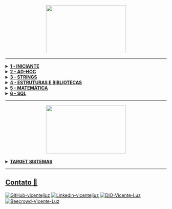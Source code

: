 <p align="center">
    <a href="https://www.beecrowd.com.br">
        <img  width="250"  height="150"  src="./Ícones/logo-beecrowd.png">
</p>
<hr>
<details>
    <summary><strong> 1 - INICIANTE </strong></summary>
    <br />
    <table>
        <tr>
            <th colspan="7"><strong>INICIANTE</strong></th>
        </tr>
        <tr>
            <td align="center"><strong>NÚMERO DO PROBLEMA</strong></td>
            <td align="center"><strong>PROBLEMA</strong></td>
            <td align="center"><img src="./Ícones/icons8-java-40.png" width="40" height="40"></td>
            <td align="center"><img src="./Ícones/icons8-c-programming-40.png" width="40" height="40"></td>
            <td align="center"><img src="./Ícones/icons8-c++-40.png" width="40" height="40"></td>
            <td align="center"><img src="./Ícones/icons8-python-40.png" width="40" height="40"></td>
        </tr>
        <tr>
            <td align="center">1000</td>
            <td align="center">Hello World!</td>
            <td align="center">  
                <a href="./Beecrowd/1000 Hello World/Main.java">
                    <img src="./Ícones/icons8-checked-checkbox-30.png"></img>
                </a>
            </td>
            <td align="center">  
                <a href="./Beecrowd/1000 Hello World/main.c">
                    <img src="./Ícones/icons8-checked-checkbox-30.png"></img>
                </a>
            </td>
            <td align="center">  
                <a href="./Beecrowd/1000 Hello World/main.cpp">
                    <img src="./Ícones/icons8-checked-checkbox-30.png"></img>
                </a>
            </td>
            <td align="center">  
                <a href="./Beecrowd/1000 Hello World/main.py">
                    <img src="./Ícones/icons8-checked-checkbox-30.png"></img>
                </a>
            </td>
        </tr>
        <tr>
            <td align="center">1001</td>
                <td align="center">Extremamente Básico</td>
                <td align="center">  
                    <a href="./Beecrowd/1001 Extremamente Básico/Main.java">
                        <img src="./Ícones/icons8-checked-checkbox-30.png"></img>
                    </a>
            </td>
            <td align="center">  
                <a href="./Beecrowd/1001 Extremamente Básico/main.c">
                    <img src="./Ícones/icons8-checked-checkbox-30.png"></img>
                </a>
            </td>
            <td align="center">  
                <a href="./Beecrowd/1001 Extremamente Básico/main.cpp">
                    <img src="./Ícones/icons8-checked-checkbox-30.png"></img>
                </a>
            </td>
            <td align="center">  
                <a href="./Beecrowd/1001 Extremamente Básico/main.py">
                    <img src="./Ícones/icons8-checked-checkbox-30.png"></img>
                </a>
            </td>
        </tr>
        <tr>
            <td align="center">1002</td>
                <td align="center">Área do Círculo</td>
                <td align="center">  
                    <a href="./Beecrowd/1002 Área do Círculo/Main.java">
                        <img src="./Ícones/icons8-checked-checkbox-30.png"></img>
                    </a>
            </td>
            <td align="center">  
                <a href="./Beecrowd/1002 Área do Círculo/main.c">
                    <img src="./Ícones/icons8-checked-checkbox-30.png"></img>
                </a>
            </td>
            <td align="center">  
                <a href="./Beecrowd/1002 Área do Círculo/main.cpp">
                    <img src="./Ícones/icons8-checked-checkbox-30.png"></img>
                </a>
            </td>
            <td align="center">  
                <a href="./Beecrowd/1002 Área do Círculo/main.py">
                    <img src="./Ícones/icons8-checked-checkbox-30.png"></img>
                </a>
            </td>
        </tr>
        <tr>
            <td align="center">1003</td>
                <td align="center">Soma Simples</td>
                <td align="center">  
                    <a href="./Beecrowd/1003 Soma Simples/Main.java">
                        <img src="./Ícones/icons8-checked-checkbox-30.png"></img>
                    </a>
            </td>
            <td align="center">  
                <a href="./Beecrowd/1003 Soma Simples/main.c">
                    <img src="./Ícones/icons8-checked-checkbox-30.png"></img>
                </a>
            </td>
            <td align="center">  
                <a href="./Beecrowd/1003 Soma Simples/main.cpp">
                    <img src="./Ícones/icons8-checked-checkbox-30.png"></img>
                </a>
            </td>
            <td align="center">  
                <a href="./Beecrowd/1003 Soma Simples/main.py">
                    <img src="./Ícones/icons8-checked-checkbox-30.png"></img>
                </a>
            </td>
        </tr>
        <tr>
            <td align="center">1004</td>
                <td align="center">Produto Simples</td>
                <td align="center">  
                    <a href="./Beecrowd/1004 Produto Simples/Main.java">
                        <img src="./Ícones/icons8-checked-checkbox-30.png"></img>
                    </a>
            </td>
            <td align="center">  
                <a href="./Beecrowd/1004 Produto Simples/main.c">
                    <img src="./Ícones/icons8-checked-checkbox-30.png"></img>
                </a>
            </td>
            <td align="center">  
                <a href="./Beecrowd/1004 Produto Simples/main.cpp">
                    <img src="./Ícones/icons8-checked-checkbox-30.png"></img>
                </a>
            </td>
            <td align="center">  
                <a href="./Beecrowd/1004 Produto Simples/main.py">
                    <img src="./Ícones/icons8-checked-checkbox-30.png"></img>
                </a>
            </td>
        </tr>
        <tr>
            <td align="center">1005</td>
                <td align="center">Média 1</td>
                <td align="center">  
                    <a href="./Beecrowd/1005 Média 1/Main.java">
                        <img src="./Ícones/icons8-checked-checkbox-30.png"></img>
                    </a>
            </td>
            <td align="center">  
                <a href="./Beecrowd/1005 Média 1/main.c">
                    <img src="./Ícones/icons8-checked-checkbox-30.png"></img>
                </a>
            </td>
            <td align="center">  
                <a href="./Beecrowd/1005 Média 1/main.cpp">
                    <img src="./Ícones/icons8-checked-checkbox-30.png"></img>
                </a>
            </td>
            <td align="center">  
                <a href="./Beecrowd/1005 Média 1/main.py">
                    <img src="./Ícones/icons8-checked-checkbox-30.png"></img>
                </a>
            </td>
        </tr>
        <tr>
            <td align="center">1006</td>
                <td align="center">Média 2</td>
                <td align="center">  
                    <a href="./Beecrowd/1006 Média 2/Main.java">
                        <img src="./Ícones/icons8-checked-checkbox-30.png"></img>
                    </a>
            </td>
            <td align="center">  
                <a href="./Beecrowd/1006 Média 2/main.c">
                    <img src="./Ícones/icons8-checked-checkbox-30.png"></img>
                </a>
            </td>
            <td align="center">  
                <a href="./Beecrowd/1006 Média 2/main.cpp">
                    <img src="./Ícones/icons8-checked-checkbox-30.png"></img>
                </a>
            </td>
            <td align="center">  
                <a href="./Beecrowd/1006 Média 2/main.py">
                    <img src="./Ícones/icons8-checked-checkbox-30.png"></img>
                </a>
            </td>
        </tr>
        <tr>
            <td align="center">1007</td>
                <td align="center">Diferença</td>
                <td align="center">  
                    <a href="./Beecrowd/1007 Diferença/Main.java">
                        <img src="./Ícones/icons8-checked-checkbox-30.png"></img>
                    </a>
            </td>
            <td align="center">  
                <a href="./Beecrowd/1007 Diferença/main.c">
                    <img src="./Ícones/icons8-checked-checkbox-30.png"></img>
                </a>
            </td>
            <td align="center">  
                <a href="./Beecrowd/1007 Diferença/main.cpp">
                    <img src="./Ícones/icons8-checked-checkbox-30.png"></img>
                </a>
            </td>
            <td align="center">  
                <a href="./Beecrowd/1007 Diferença/main.py">
                    <img src="./Ícones/icons8-checked-checkbox-30.png"></img>
                </a>
            </td>
        </tr>
        <tr>
            <td align="center">1008</td>
                <td align="center">Salário</td>
                <td align="center">  
                    <a href="./Beecrowd/1008 Salário/Main.java">
                        <img src="./Ícones/icons8-checked-checkbox-30.png"></img>
                    </a>
            </td>
            <td align="center">  
                <a href="./Beecrowd/1008 Salário/main.c">
                    <img src="./Ícones/icons8-checked-checkbox-30.png"></img>
                </a>
            </td>
            <td align="center">  
                <a href="./Beecrowd/1008 Salário/main.cpp">
                    <img src="./Ícones/icons8-checked-checkbox-30.png"></img>
                </a>
            </td>
            <td align="center">  
                <a href="./Beecrowd/1008 Salário/main.py">
                    <img src="./Ícones/icons8-checked-checkbox-30.png"></img>
                </a>
            </td>
        </tr>
        <tr>
            <td align="center">1009</td>
                <td align="center">Salário com Bônus</td>
                <td align="center">  
                    <a href="./Beecrowd/1009 Salário com Bônus/Main.java">
                        <img src="./Ícones/icons8-checked-checkbox-30.png"></img>
                    </a>
            </td>
            <td align="center">  
                <a href="./Beecrowd/1009 Salário com Bônus/main.c">
                    <img src="./Ícones/icons8-checked-checkbox-30.png"></img>
                </a>
            </td>
            <td align="center">  
                <a href="./Beecrowd/1009 Salário com Bônus/main.cpp">
                    <img src="./Ícones/icons8-checked-checkbox-30.png"></img>
                </a>
            </td>
            <td align="center">  
                <a href="./Beecrowd/1009 Salário com Bônus/main.py">
                    <img src="./Ícones/icons8-checked-checkbox-30.png"></img>
                </a>
            </td>
        </tr>
        <tr>
            <td align="center">1010</td>
                <td align="center">Cálculo Simples</td>
                <td align="center">  
                    <a href="./Beecrowd/1010 Cálculo Simples/Main.java">
                        <img src="./Ícones/icons8-checked-checkbox-30.png"></img>
                    </a>
            </td>
            <td align="center">  
                <a href="./Beecrowd/1010 Cálculo Simples/main.c">
                    <img src="./Ícones/icons8-checked-checkbox-30.png"></img>
                </a>
            </td>
            <td align="center">  
                <a href="./Beecrowd/1010 Cálculo Simples/main.cpp">
                    <img src="./Ícones/icons8-checked-checkbox-30.png"></img>
                </a>
            </td>
            <td align="center">  
                <a href="./Beecrowd/1010 Cálculo Simples/main.py">
                    <img src="./Ícones/icons8-checked-checkbox-30.png"></img>
                </a>
            </td>
        </tr>
        <tr>
            <td align="center">1011</td>
                <td align="center">Esfera</td>
                <td align="center">  
                    <a href="./Beecrowd/1011 Esfera/Main.java">
                        <img src="./Ícones/icons8-checked-checkbox-30.png"></img>
                    </a>
            </td>
            <td align="center">  
                <a href="./Beecrowd/1011 Esfera/main.c">
                    <img src="./Ícones/icons8-checked-checkbox-30.png"></img>
                </a>
            </td>
            <td align="center">  
                <a href="./Beecrowd/1011 Esfera/main.cpp">
                    <img src="./Ícones/icons8-checked-checkbox-30.png"></img>
                </a>
            </td>
            <td align="center">  
                <a href="./Beecrowd/1011 Esfera/main.py">
                    <img src="./Ícones/icons8-checked-checkbox-30.png"></img>
                </a>
            </td>
        </tr>
        <tr>
            <td align="center">1012</td>
                <td align="center">Área</td>
                <td align="center">  
                    <a href="./Beecrowd/1012 Área/Main.java">
                        <img src="./Ícones/icons8-checked-checkbox-30.png"></img>
                    </a>
            </td>
            <td align="center">  
                <a href="./Beecrowd/1012 Área/main.c">
                    <img src="./Ícones/icons8-checked-checkbox-30.png"></img>
                </a>
            </td>
            <td align="center">  
                <a href="./Beecrowd/1012 Área/main.cpp">
                    <img src="./Ícones/icons8-checked-checkbox-30.png"></img>
                </a>
            </td>
            <td align="center">  
                <a href="./Beecrowd/1012 Área/main.py">
                    <img src="./Ícones/icons8-checked-checkbox-30.png"></img>
                </a>
            </td>
        </tr>
    </table>
</details>
<details>
    <summary><strong> 2 - AD-HOC </strong></summary>
    <br />
    <table>
        <tr>
            <th colspan="7"><strong>AD-HOC</strong></th>
        </tr>
        <tr>
            <td align="center"><strong>NÚMERO DO PROBLEMA</strong></td>
            <td align="center"><strong>PROBLEMA</strong></td>
            <td align="center"><img src="./Ícones/icons8-java-40.png" width="40" height="40"></td>
            <td align="center"><img src="./Ícones/icons8-c-programming-40.png" width="40" height="40"></td>
            <td align="center"><img src="./Ícones/icons8-c++-40.png" width="40" height="40"></td>
            <td align="center"><img src="./Ícones/icons8-python-40.png" width="40" height="40"></td>
        </tr>
        <tr>
            <td align="center">1026</td>
                <td align="center">Carrega ou não Carrega?</td>
                <td align="center">  
                    <a href="./Beecrowd/1026 Carrega ou não Carrega/Main.java">
                        <img src="./Ícones/icons8-checked-checkbox-30.png"></img>
                    </a>
            </td>
            <td align="center">  
                <a href="./Beecrowd/1026 Carrega ou não Carrega/main.c">
                    <img src="./Ícones/icons8-checked-checkbox-30.png"></img>
                </a>
            </td>
            <td align="center">  
                <a href="./Beecrowd/1026 Carrega ou não Carrega/main.cpp">
                    <img src="./Ícones/icons8-checked-checkbox-30.png"></img>
                </a>
            </td>
            <td align="center">  
                <a href="./Beecrowd/1026 Carrega ou não Carrega/main.py">
                    <img src="./Ícones/icons8-checked-checkbox-30.png"></img>
                </a>
            </td>
        </tr>
    </table>
</details>
<details>
    <summary><strong> 3 - STRINGS </strong></summary>
    <br />
    <table>
        <tr>
            <th colspan="7"><strong>STRINGS</strong></th>
        </tr>
        <tr>
            <td align="center"><strong>NÚMERO DO PROBLEMA</strong></td>
            <td align="center"><strong>PROBLEMA</strong></td>
            <td align="center"><img src="./Ícones/icons8-java-40.png" width="40" height="40"></td>
            <td align="center"><img src="./Ícones/icons8-c-programming-40.png" width="40" height="40"></td>
            <td align="center"><img src="./Ícones/icons8-c++-40.png" width="40" height="40"></td>
            <td align="center"><img src="./Ícones/icons8-python-40.png" width="40" height="40"></td>
        </tr>
        <tr>
            <td align="center">1024</td>
                <td align="center">Criptografia</td>
                <td align="center">  
                    <a href="#">
                        <img src="./Ícones/icons8-indeterminate-checkbox-30.png"></img>
                    </a>
            </td>
            <td align="center">
                <a href="./Beecrowd/1024 Criptografia/main.c">
                    <img src="./Ícones/icons8-checked-checkbox-30.png"></img>
                </a>
            </td>
            <td align="center">
                <a href="./Beecrowd/1024 Criptografia/main.cpp">
                    <img src="./Ícones/icons8-checked-checkbox-30.png"></img>
                </a>
            </td>
            <td align="center">
                <a href="./Beecrowd/1024 Criptografia/main.py">
                    <img src="./Ícones/icons8-checked-checkbox-30.png"></img>
                </a>
            </td>
        </tr>
        <tr>
            <td align="center">1168</td>
                <td align="center">LED</td>
                <td align="center">  
                    <a href="./Beecrowd/1168 LED/Main.java">
                        <img src="./Ícones/icons8-checked-checkbox-30.png"></img>
                    </a>
            </td>
            <td align="center">
                <a href="./Beecrowd/1168 LED/main.c">
                    <img src="./Ícones/icons8-checked-checkbox-30.png"></img>
                </a>
            </td>
            <td align="center">
                <a href="./Beecrowd/1168 LED/main.cpp">
                    <img src="./Ícones/icons8-checked-checkbox-30.png"></img>
                </a>
            </td>
            <td align="center">
                <a href="./Beecrowd/1168 LED/main.py">
                    <img src="./Ícones/icons8-checked-checkbox-30.png"></img>
                </a>
            </td>
        </tr>
        <tr>
            <td align="center">1234</td>
                <td align="center">Sentença Dançante</td>
                <td align="center">  
                    <a href="#">
                        <img src="./Ícones/icons8-indeterminate-checkbox-30.png"></img>
                    </a>
            </td>
            <td align="center">
                <a href="./Beecrowd/1234 Sentença Dançante/main.c">
                    <img src="./Ícones/icons8-checked-checkbox-30.png"></img>
                </a>
            </td>
            <td align="center">
                <a href="./Beecrowd/1234 Sentença Dançante/main.cpp">
                    <img src="./Ícones/icons8-checked-checkbox-30.png"></img>
                </a>
            </td>
            <td align="center">
                <a href="./Beecrowd/1234 Sentença Dançante/main.py">
                    <img src="./Ícones/icons8-checked-checkbox-30.png"></img>
                </a>
            </td>
        </tr>
        <tr>
            <td align="center">1235</td>
                <td align="center">De Dentro para Fora</td>
                <td align="center">  
                    <a href="#">
                        <img src="./Ícones/icons8-indeterminate-checkbox-30.png"></img>
                    </a>
            </td>
            <td align="center">
                <a href="./Beecrowd/1235 De Dentro para Fora/main.c">
                    <img src="./Ícones/icons8-checked-checkbox-30.png"></img>
                </a>
            </td>
            <td align="center">
                <a href="./Beecrowd/1235 De Dentro para Fora/main.cpp">
                    <img src="./Ícones/icons8-checked-checkbox-30.png"></img>
                </a>
            </td>
            <td align="center">
                <a href="./Beecrowd/1235 De Dentro para Fora/main.py">
                    <img src="./Ícones/icons8-checked-checkbox-30.png"></img>
                </a>
            </td>
        </tr>
        <tr>
            <td align="center">1238</td>
                <td align="center">Combinador</td>
                <td align="center">  
                    <a href="#">
                        <img src="./Ícones/icons8-indeterminate-checkbox-30.png"></img>
                    </a>
            </td>
            <td align="center">
                <a href="./Beecrowd/1238 Combinador/main.c">
                    <img src="./Ícones/icons8-checked-checkbox-30.png"></img>
                </a>
            </td>
            <td align="center">
                <a href="./Beecrowd/1238 Combinador/main.cpp">
                    <img src="./Ícones/icons8-checked-checkbox-30.png"></img>
                </a>
            </td>
            <td align="center">
                <a href="./Beecrowd/1238 Combinador/main.py">
                    <img src="./Ícones/icons8-checked-checkbox-30.png"></img>
                </a>
            </td>
        </tr>
        <tr>
            <td align="center">1253</td>
                <td align="center">Cifra de César</td>
                <td align="center">  
                    <a href="#">
                        <img src="./Ícones/icons8-indeterminate-checkbox-30.png"></img>
                    </a>
            </td>
            <td align="center">
                <a href="./Beecrowd/1253 Cifra de César/main.c">
                    <img src="./Ícones/icons8-checked-checkbox-30.png"></img>
                </a>
            </td>
            <td align="center">
                <a href="./Beecrowd/1253 Cifra de César/main.cpp">
                    <img src="./Ícones/icons8-checked-checkbox-30.png"></img>
                </a>
            </td>
            <td align="center">
                <a href="./Beecrowd/1253 Cifra de César/main.py">
                    <img src="./Ícones/icons8-checked-checkbox-30.png"></img>
                </a>
            </td>
        </tr>
        <tr>
            <td align="center">1871</td>
                <td align="center">Zero vale Zero</td>
                <td align="center">  
                    <a href="#">
                        <img src="./Ícones/icons8-indeterminate-checkbox-30.png"></img>
                    </a>
            </td>
            <td align="center">
                <a href="./Beecrowd/1871 Zero vale Zero/main.c">
                    <img src="./Ícones/icons8-checked-checkbox-30.png"></img>
                </a>
            </td>
            <td align="center">
                <a href="./Beecrowd/1871 Zero vale Zero/main.cpp">
                    <img src="./Ícones/icons8-checked-checkbox-30.png"></img>
                </a>
            </td>
            <td align="center">
                <a href="./Beecrowd/1871 Zero vale Zero/main.py">
                    <img src="./Ícones/icons8-checked-checkbox-30.png"></img>
                </a>
            </td>
        </tr>
        <tr>
            <td align="center">1873</td>
                <td align="center">Pedra-papel-tesoura-lagarto-Spock</td>
                <td align="center">  
                    <a href="#">
                        <img src="./Ícones/icons8-indeterminate-checkbox-30.png"></img>
                    </a>
            </td>
            <td align="center">
                <a href="./Beecrowd/1873 Pedra-papel-tesoura-lagarto-Spock/main.c">
                    <img src="./Ícones/icons8-checked-checkbox-30.png"></img>
                </a>
            </td>
            <td align="center">
                <a href="./Beecrowd/1873 Pedra-papel-tesoura-lagarto-Spock/main.cpp">
                    <img src="./Ícones/icons8-checked-checkbox-30.png"></img>
                </a>
            </td>
            <td align="center">
                <a href="./Beecrowd/1873 Pedra-papel-tesoura-lagarto-Spock/main.py">
                    <img src="./Ícones/icons8-checked-checkbox-30.png"></img>
                </a>
            </td>
        </tr>
    </table>
</details>
<details>
    <summary><strong> 4 - ESTRUTURAS E BIBLIOTECAS </strong></summary>
    <br />
    <table>
        <tr>
            <th colspan="7"><strong>ESTRUTURAS E BIBLIOTECAS</strong></th>
        </tr>
        <tr>
            <td align="center"><strong>NÚMERO DO PROBLEMA</strong></td>
            <td align="center"><strong>PROBLEMA</strong></td>
            <td align="center"><img src="./Ícones/icons8-java-40.png" width="40" height="40"></td>
            <td align="center"><img src="./Ícones/icons8-c-programming-40.png" width="40" height="40"></td>
            <td align="center"><img src="./Ícones/icons8-c++-40.png" width="40" height="40"></td>
            <td align="center"><img src="./Ícones/icons8-python-40.png" width="40" height="40"></td>
        </tr>
        <tr>
            <td align="center">2633</td>
                <td align="center">Churras no Yuri</td>
                <td align="center">  
                    <a href="#">
                        <img src="./Ícones/icons8-indeterminate-checkbox-30.png"></img>
                    </a>
            </td>
            <td align="center">
                <a href="#">
                    <img src="./Ícones/icons8-indeterminate-checkbox-30.png"></img>
                </a>
            </td>
            <td align="center">
                <a href="./Beecrowd/2633 Churras no Yuri/main.cpp">
                    <img src="./Ícones/icons8-checked-checkbox-30.png"></img>
                </a>
            </td>
            <td align="center">
                <a href="./Beecrowd/2633 Churras no Yuri/main.py">
                    <img src="./Ícones/icons8-checked-checkbox-30.png"></img>
                </a>
            </td>
        </tr>
    </table>
</details>
<details>
    <summary><strong> 5 - MATEMÁTICA </strong></summary>
    <br />
    <table>
        <tr>
            <th colspan="7"><strong>MATEMÁTICA</strong></th>
        </tr>
        <tr>
            <td align="center"><strong>NÚMERO DO PROBLEMA</strong></td>
            <td align="center"><strong>PROBLEMA</strong></td>
            <td align="center"><img src="./Ícones/icons8-java-40.png" width="40" height="40"></td>
            <td align="center"><img src="./Ícones/icons8-c-programming-40.png" width="40" height="40"></td>
            <td align="center"><img src="./Ícones/icons8-c++-40.png" width="40" height="40"></td>
            <td align="center"><img src="./Ícones/icons8-python-40.png" width="40" height="40"></td>
        </tr>
        <tr>
            <td align="center">1161</td>
                <td align="center">Soma de Fatoriais</td>
                <td align="center">  
                    <a href="./Beecrowd/1161 Soma de Fatoriais/Main.java">
                        <img src="./Ícones/icons8-checked-checkbox-30.png"></img>
                    </a>
            </td>
            <td align="center">
                <a href="./Beecrowd/1161 Soma de Fatoriais/main.c">
                    <img src="./Ícones/icons8-checked-checkbox-30.png"></img>
                </a>
            </td>
            <td align="center">
                <a href="./Beecrowd/1161 Soma de Fatoriais/main.cpp">
                    <img src="./Ícones/icons8-checked-checkbox-30.png"></img>
                </a>
            </td>
            <td align="center">
                <a href="./Beecrowd/1161 Soma de Fatoriais/main.py">
                    <img src="./Ícones/icons8-checked-checkbox-30.png"></img>
                </a>
            </td>
        </tr>
        <tr>
            <td align="center">1170</td>
                <td align="center">Blobs</td>
                <td align="center">  
                    <a href="./Beecrowd/1170 Blobs/Main.java">
                        <img src="./Ícones/icons8-checked-checkbox-30.png"></img>
                    </a>
            </td>
            <td align="center">
                <a href="./Beecrowd/1170 Blobs/main.c">
                    <img src="./Ícones/icons8-checked-checkbox-30.png"></img>
                </a>
            </td>
            <td align="center">
                <a href="./Beecrowd/1170 Blobs/main.cpp">
                    <img src="./Ícones/icons8-checked-checkbox-30.png"></img>
                </a>
            </td>
            <td align="center">
                <a href="./Beecrowd/1170 Blobs/main.py">
                    <img src="./Ícones/icons8-checked-checkbox-30.png"></img>
                </a>
            </td>
        </tr>
        <tr>
            <td align="center">1214</td>
                <td align="center">Acima da Média</td>
                <td align="center">  
                    <a href="#">
                        <img src="./Ícones/icons8-indeterminate-checkbox-30.png"></img>
                    </a>
            </td>
            <td align="center">
                <a href="./Beecrowd/1214 Acima da Média/main.c">
                    <img src="./Ícones/icons8-checked-checkbox-30.png"></img>
                </a>
            </td>
            <td align="center">
                <a href="./Beecrowd/1214 Acima da Média/main.cpp">
                    <img src="./Ícones/icons8-checked-checkbox-30.png"></img>
                </a>
            </td>
            <td align="center">
                <a href="./Beecrowd/1214 Acima da Média/main.py">
                    <img src="./Ícones/icons8-checked-checkbox-30.png"></img>
                </a>
            </td>
        </tr>
        <tr>
            <td align="center">1429</td>
                <td align="center">Fatorial de Novo!</td>
                <td align="center">  
                    <a href="#">
                        <img src="./Ícones/icons8-indeterminate-checkbox-30.png"></img>
                    </a>
            </td>
            <td align="center">
                <a href="./Beecrowd/1429 Fatorial de Novo/main.c">
                    <img src="./Ícones/icons8-checked-checkbox-30.png"></img>
                </a>
            </td>
            <td align="center">
                <a href="./Beecrowd/1429 Fatorial de Novo/main.cpp">
                    <img src="./Ícones/icons8-checked-checkbox-30.png"></img>
                </a>
            </td>
            <td align="center">
                <a href="./Beecrowd/1429 Fatorial de Novo/main.py">
                    <img src="./Ícones/icons8-checked-checkbox-30.png"></img>
                </a>
            </td>
        </tr>
        <tr>
            <td align="center">1436</td>
                <td align="center">Jogo do Tijolo</td>
                <td align="center">  
                    <a href="#">
                        <img src="./Ícones/icons8-indeterminate-checkbox-30.png"></img>
                    </a>
            </td>
            <td align="center">
                <a href="./Beecrowd/1436 Jogo do Tijolo/main.c">
                    <img src="./Ícones/icons8-checked-checkbox-30.png"></img>
                </a>
            </td>
            <td align="center">
                <a href="./Beecrowd/1436 Jogo do Tijolo/main.cpp">
                    <img src="./Ícones/icons8-checked-checkbox-30.png"></img>
                </a>
            </td>
            <td align="center">
                <a href="./Beecrowd/1436 Jogo do Tijolo/main.py">
                    <img src="./Ícones/icons8-checked-checkbox-30.png"></img>
                </a>
            </td>
        </tr>
    </table>
</details>
<details>
    <summary><strong> 6 - SQL </strong></summary>
    <br />
    <table>
        <tr>
            <th colspan="7"><strong>SQL</strong></th>
        </tr>
        <tr>
            <td align="center"><strong>NÚMERO DO PROBLEMA</strong></td>
            <td align="center"><strong>PROBLEMA</strong></td>
            <td align="center"><img src="./Ícones/icons8-postgresql-40.png" width="40" height="40"></td>
        </tr>
        <tr>
            <td align="center">2602</td>
                <td align="center">Select Básico</td>
                <td align="center">  
                    <a href="./Beecrowd/2602 Select Básico/script.sql">
                        <img src="./Ícones/icons8-checked-checkbox-30.png"></img>
                    </a>
            </td>
        </tr>
        <tr>
            <td align="center">2603</td>
                <td align="center">Endereço dos Clientes</td>
                <td align="center">  
                    <a href="./Beecrowd/2603 Endereço dos Clientes/script.sql">
                        <img src="./Ícones/icons8-checked-checkbox-30.png"></img>
                    </a>
            </td>
        </tr>
        <tr>
            <td align="center">2604</td>
                <td align="center">Menores que 10 ou Maiores que 100</td>
                <td align="center">  
                    <a href="./Beecrowd/2604 Menores que 10 ou Maiores que 100/script.sql">
                        <img src="./Ícones/icons8-checked-checkbox-30.png"></img>
                    </a>
            </td>
        </tr>
        <tr>
            <td align="center">2605</td>
                <td align="center">Representantes Executivos</td>
                <td align="center">  
                    <a href="./Beecrowd/2605 Representantes Executivos/script.sql">
                        <img src="./Ícones/icons8-checked-checkbox-30.png"></img>
                    </a>
            </td>
        </tr>
        <tr>
            <td align="center">2606</td>
                <td align="center">Categorias</td>
                <td align="center">  
                    <a href="./Beecrowd/2606 Categorias/script.sql">
                        <img src="./Ícones/icons8-checked-checkbox-30.png"></img>
                    </a>
            </td>
        </tr>
        <tr>
            <td align="center">2607</td>
                <td align="center">Cidades em Ordem Alfabética</td>
                <td align="center">  
                    <a href="./Beecrowd/2607 Cidades em Ordem Alfabética/script.sql">
                        <img src="./Ícones/icons8-checked-checkbox-30.png"></img>
                    </a>
            </td>
        </tr>
        <tr>
            <td align="center">2608</td>
                <td align="center">Maior e Menor Preço</td>
                <td align="center">  
                    <a href="./Beecrowd/2608 Maior e Menor Preço/script.sql">
                        <img src="./Ícones/icons8-checked-checkbox-30.png"></img>
                    </a>
            </td>
        </tr>
        <tr>
            <td align="center">2609</td>
                <td align="center">Produtos por Categorias</td>
                <td align="center">  
                    <a href="./Beecrowd/2609 Produtos por Categorias/script.sql">
                        <img src="./Ícones/icons8-checked-checkbox-30.png"></img>
                    </a>
            </td>
        </tr>
        <tr>
            <td align="center">2610</td>
                <td align="center">Valor Médio dos Produtos</td>
                <td align="center">  
                    <a href="./Beecrowd/2610 Valor Médio dos Produtos/script.sql">
                        <img src="./Ícones/icons8-checked-checkbox-30.png"></img>
                    </a>
            </td>
        </tr>
        <tr>
            <td align="center">2611</td>
                <td align="center">Filmes de Ação</td>
                <td align="center">  
                    <a href="./Beecrowd/2611 Filmes de Ação/script.sql">
                        <img src="./Ícones/icons8-checked-checkbox-30.png"></img>
                    </a>
            </td>
        </tr>
        <tr>
            <td align="center">2613</td>
                <td align="center">Filmes em Promoção</td>
                <td align="center">  
                    <a href="./Beecrowd/2613 Filmes em Promoção/script.sql">
                        <img src="./Ícones/icons8-checked-checkbox-30.png"></img>
                    </a>
            </td>
        </tr>
        <tr>
            <td align="center">2614</td>
                <td align="center">Locações de Setembro</td>
                <td align="center">  
                    <a href="./Beecrowd/2614 Locações de Setembro/script.sql">
                        <img src="./Ícones/icons8-checked-checkbox-30.png"></img>
                    </a>
            </td>
        </tr>
        <tr>
            <td align="center">2615</td>
                <td align="center">Expandindo o Negocio</td>
                <td align="center">  
                    <a href="./Beecrowd/2615 Expandindo o Negocio/script.sql">
                        <img src="./Ícones/icons8-checked-checkbox-30.png"></img>
                    </a>
            </td>
        </tr>
        <tr>
            <td align="center">2621</td>
                <td align="center">Quantidades Entre 10 e 20</td>
                <td align="center">  
                    <a href="./Beecrowd/2621 Quantidades Entre 10 e 20/script.sql">
                        <img src="./Ícones/icons8-checked-checkbox-30.png"></img>
                    </a>
            </td>
        </tr>
        <tr>
            <td align="center">2623</td>
                <td align="center">Categorias com Vários Produtos</td>
                <td align="center">  
                    <a href="./Beecrowd/2623 Categorias com Vários Produtos/script.sql">
                        <img src="./Ícones/icons8-checked-checkbox-30.png"></img>
                    </a>
            </td>
        </tr>
        <tr>
            <td align="center">2624</td>
                <td align="center">Quantidades de Cidades por Clientes</td>
                <td align="center">  
                    <a href="./Beecrowd/2624 Quantidades de Cidades por Clientes/script.sql">
                        <img src="./Ícones/icons8-checked-checkbox-30.png"></img>
                    </a>
            </td>
        </tr>
        <tr>
            <td align="center">2744</td>
                <td align="center">Senhas</td>
                <td align="center">  
                    <a href="./Beecrowd/2744 Senhas/script.sql">
                        <img src="./Ícones/icons8-checked-checkbox-30.png"></img>
                    </a>
            </td>
        </tr>
    </table>
</details>
<hr>

<p align="center">
    <a href="https://targetsistemas.com.br/">
        <img  width="250"  height="150"  src="./Ícones/logo_target_sistemas.png">
</p>
<details>
    <summary><strong> TARGET SISTEMAS </strong></summary>
    <br />
    <table>
        <tr>
            <th colspan="7"><strong>TARGET SISTEMAS</strong></th>
        </tr>
        <tr>
            <td align="center"><strong>PROBLEMA</strong></td>
            <td align="center"><img src="./Ícones/icons8-java-40.png" width="40" height="40"></td>
        </tr>
        <tr>
            <td align="center"><a href="./Target/desafio_1/README.md">Desafio 1</a></td>
            <td align="center">  
                <a href="./Target/desafio_1/src/application/Main.java">
                    <img src="./Ícones/icons8-checked-checkbox-30.png"></img>
                </a>
            </td>
        </tr>
        <tr>
            <td align="center"><a href="./Target/desafio_2/README.md">Desafio 2</a></td>
            <td align="center">  
                <a href="https://github.com/vicentejluz/desafios-programacao/blob/main/Target/desafio_2/src/application/Main.java">
                    <img src="./Ícones/icons8-checked-checkbox-30.png"></img>
                </a>
            </td>
        </tr>
        <tr>
            <td align="center"><a href="./Target/desafio_3/README.md">Desafio 3</a></td>
            <td align="center">  
                <a href="https://github.com/vicentejluz/desafios-programacao/blob/main/Target/desafio_3/src/application/Main.java">
                    <img src="./Ícones/icons8-checked-checkbox-30.png"></img>
                </a>
            </td>
        </tr>
        <tr>
            <td align="center"><a href="./Target/desafio_4/README.md">Desafio 4</a></td>
            <td align="center">  
                <a href="https://github.com/vicentejluz/desafios-programacao/blob/main/Target/desafio_4/src/application/Main.java">
                    <img src="./Ícones/icons8-checked-checkbox-30.png"></img>
                </a>
            </td>
        </tr>
    </table>
</details>
<hr>

## Contato 📱

<div align="left">
    <a href="https://github.com/vicentejluz" target="blank"><img align="center" src="https://github.com/rahuldkjain/github-profile-readme-generator/blob/master/src/images/icons/Social/github.svg" alt="GitHub-vicentejluz" height="30" width="40" />
    </a>
    <a href="https://www.linkedin.com/in/vicentejluz" target="blank"><img align="center" src="https://raw.githubusercontent.com/rahuldkjain/github-profile-readme-generator/master/src/images/icons/Social/linked-in-alt.svg" alt="Linkedin-vicentejluz" height="30" width="40" />
    </a>  
    <a href="https://web.dio.me/users/vicenteluz1994" target="_blank"><img align="center" src="https://web.dio.me/favicon/favicon-32x32.png" alt="DIO-Vicente-Luz" height="35" width="37" />
    </a>
    <a href="https://www.beecrowd.com.br/judge/pt/profile/374484" target="blank"><img align="center" src="https://www.beecrowd.com.br/judge/favicon.ico?1635097036" alt="Beecrowd-Vicente-Luz" height="40" width="40" />
    </a>
  <br>
</div>

